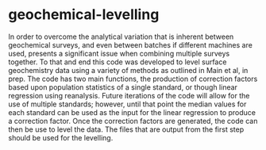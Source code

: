 # geochemical-levelling

In order to overcome the analytical variation that is inherent between geochemical surveys, and even between batches if different machines are used, presents a significant issue when combining multiple surveys together. To that and end this code was developed to level surface geochemistry data using a variety of methods as outlined in Main et al, in prep. The code has two main functions, the production of correction factors based upon population statistics of a single standard, or though linear regression using reanalysis. Future iterations of the code will allow for the use of multiple standards; however, until that point the median values for each standard can be used as the input for the linear regression to produce a correction factor. 
Once the correction factors are generated, the code can then be use to level the data. The files that are output from the first step should be used for the levelling. 
